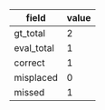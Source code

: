 | field | value |
|---|---|
| gt_total | 2 |
| eval_total | 1 |
| correct | 1 |
| misplaced | 0 |
| missed | 1 |
